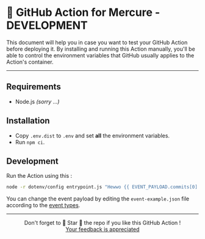# 🚀 GitHub Action for Mercure - DEVELOPMENT

This document will help you in case you want to test your GitHub Action before deploying it.
By installing and running this Action manually, you'll be able to control the environment variables that GitHub usually applies to the Action's container.

<hr/>

## Requirements

* Node.js *(sorry ...)*

## Installation

* Copy `.env.dist` to `.env` and set **all** the environment variables.
* Run `npm ci`.

## Development

Run the Action using this :

```bash
node -r dotenv/config entrypoint.js "Hewwo {{ EVENT_PAYLOAD.commits[0].message }}"
```

You can change the event payload by editing the `event-example.json` file according to the [event types](https://developer.github.com/v3/activity/events/types).

<hr/>

<p align="center">
  Don't forget to 🌟 Star 🌟 the repo if you like this GitHub Action !<br/>
  <a href="https://github.com/Ilshidur/action-mercure/issues/new">Your feedback is appreciated</a>
</p>
